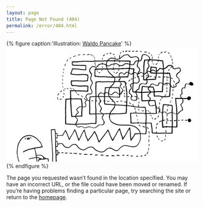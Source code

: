 ```yaml
---
layout: page
title: Page Not Found (404)
permalink: /error/404.html
---
```

{% figure caption:'Illustration: [Waldo Pancake](http://waldopancake.com/)' %}
![](/assets/images/error/404.png)
{% endfigure %}

The page you requested wasn’t found in the location specified. You may have an incorrect URL, or the file could have been moved or renamed. If you’re having problems finding a particular page, try searching the site or return to the [homepage](/).
